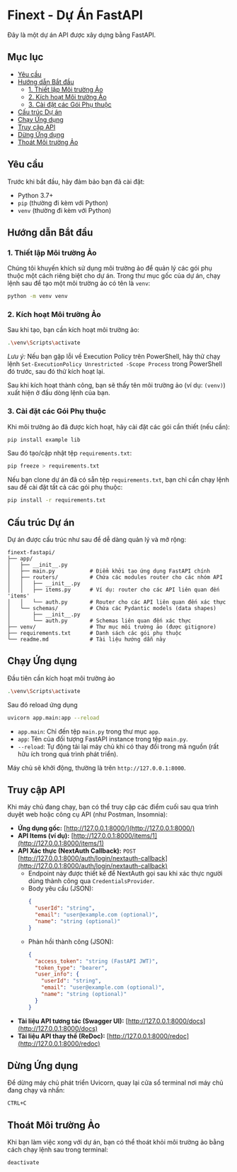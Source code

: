 # Finext - Dự Án FastAPI

Đây là một dự án API được xây dựng bằng FastAPI.

## Mục lục

- [Yêu cầu](#yêu-cầu)
- [Hướng dẫn Bắt đầu](#hướng-dẫn-bắt-đầu)
  - [1. Thiết lập Môi trường Ảo](#1-thiết-lập-môi-trường-ảo)
  - [2. Kích hoạt Môi trường Ảo](#2-kích-hoạt-môi-trường-ảo)
  - [3. Cài đặt các Gói Phụ thuộc](#3-cài-đặt-các-gói-phụ-thuộc)
- [Cấu trúc Dự án](#cấu-trúc-dự-án)
- [Chạy Ứng dụng](#chạy-ứng-dụng)
- [Truy cập API](#truy-cập-api)
- [Dừng Ứng dụng](#dừng-ứng-dụng)
- [Thoát Môi trường Ảo](#thoát-môi-trường-ảo)


## Yêu cầu

Trước khi bắt đầu, hãy đảm bảo bạn đã cài đặt:

- Python 3.7+
- `pip` (thường đi kèm với Python)
- `venv` (thường đi kèm với Python)

## Hướng dẫn Bắt đầu

### 1\. Thiết lập Môi trường Ảo

Chúng tôi khuyến khích sử dụng môi trường ảo để quản lý các gói phụ thuộc một cách riêng biệt cho dự án. Trong thư mục gốc của dự án, chạy lệnh sau để tạo một môi trường ảo có tên là `venv`:

```bash
python -m venv venv
```

### 2\. Kích hoạt Môi trường Ảo

Sau khi tạo, bạn cần kích hoạt môi trường ảo:

```bash
.\venv\Scripts\activate
```

*Lưu ý:* Nếu bạn gặp lỗi về Execution Policy trên PowerShell, hãy thử chạy lệnh `Set-ExecutionPolicy Unrestricted -Scope Process` trong PowerShell đó trước, sau đó thử kích hoạt lại.

Sau khi kích hoạt thành công, bạn sẽ thấy tên môi trường ảo (ví dụ: `(venv)`) xuất hiện ở đầu dòng lệnh của bạn.

### 3\. Cài đặt các Gói Phụ thuộc

Khi môi trường ảo đã được kích hoạt, hãy cài đặt các gói cần thiết (nếu cần):

```bash
pip install example lib
```

Sau đó tạo/cập nhật tệp `requirements.txt`:
```bash
pip freeze > requirements.txt
```

Nếu bạn clone dự án đã có sẵn tệp `requirements.txt`, bạn chỉ cần chạy lệnh sau để cài đặt tất cả các gói phụ thuộc:
```bash
pip install -r requirements.txt
```

## Cấu trúc Dự án

Dự án được cấu trúc như sau để dễ dàng quản lý và mở rộng:

```
finext-fastapi/
├── app/
│   ├── __init__.py
│   ├── main.py           # Điểm khởi tạo ứng dụng FastAPI chính
│   ├── routers/          # Chứa các modules router cho các nhóm API
│   │   ├── __init__.py
│   │   ├── items.py      # Ví dụ: router cho các API liên quan đến 'items'
│   │   └── auth.py       # Router cho các API liên quan đến xác thực
│   └── schemas/          # Chứa các Pydantic models (data shapes)
│       ├── __init__.py
│       └── auth.py       # Schemas liên quan đến xác thực
├── venv/                 # Thư mục môi trường ảo (được gitignore)
├── requirements.txt      # Danh sách các gói phụ thuộc
└── readme.md             # Tài liệu hướng dẫn này
```

## Chạy Ứng dụng

Đầu tiên cần kích hoạt môi trường ảo

```bash
.\venv\Scripts\activate
```

Sau đó reload ứng dụng

```bash
uvicorn app.main:app --reload
```

  - `app.main`: Chỉ đến tệp `main.py` trong thư mục `app`.
  - `app`: Tên của đối tượng FastAPI instance trong tệp `main.py`.
  - `--reload`: Tự động tải lại máy chủ khi có thay đổi trong mã nguồn (rất hữu ích trong quá trình phát triển).

Máy chủ sẽ khởi động, thường là trên `http://127.0.0.1:8000`.

## Truy cập API

Khi máy chủ đang chạy, bạn có thể truy cập các điểm cuối sau qua trình duyệt web hoặc công cụ API (như Postman, Insomnia):

  - **Ứng dụng gốc:** [http://127.0.0.1:8000/](http://127.0.0.1:8000/)
  - **API Items (ví dụ):** [http://127.0.0.1:8000/items/1](http://127.0.0.1:8000/items/1)
  - **API Xác thực (NextAuth Callback):** `POST` [http://127.0.0.1:8000/auth/login/nextauth-callback](http://127.0.0.1:8000/auth/login/nextauth-callback)
    - Endpoint này được thiết kế để NextAuth gọi sau khi xác thực người dùng thành công qua `CredentialsProvider`.
    - Body yêu cầu (JSON):
      ```json
      {
        "userId": "string",
        "email": "user@example.com (optional)",
        "name": "string (optional)"
      }
      ```
    - Phản hồi thành công (JSON):
      ```json
      {
        "access_token": "string (FastAPI JWT)",
        "token_type": "bearer",
        "user_info": {
          "userId": "string",
          "email": "user@example.com (optional)",
          "name": "string (optional)"
        }
      }
      ```
  - **Tài liệu API tương tác (Swagger UI):** [http://127.0.0.1:8000/docs](http://127.0.0.1:8000/docs)
  - **Tài liệu API thay thế (ReDoc):** [http://127.0.0.1:8000/redoc](http://127.0.0.1:8000/redoc)

## Dừng Ứng dụng

Để dừng máy chủ phát triển Uvicorn, quay lại cửa sổ terminal nơi máy chủ đang chạy và nhấn:

`CTRL+C`

## Thoát Môi trường Ảo

Khi bạn làm việc xong với dự án, bạn có thể thoát khỏi môi trường ảo bằng cách chạy lệnh sau trong terminal:

```bash
deactivate
```